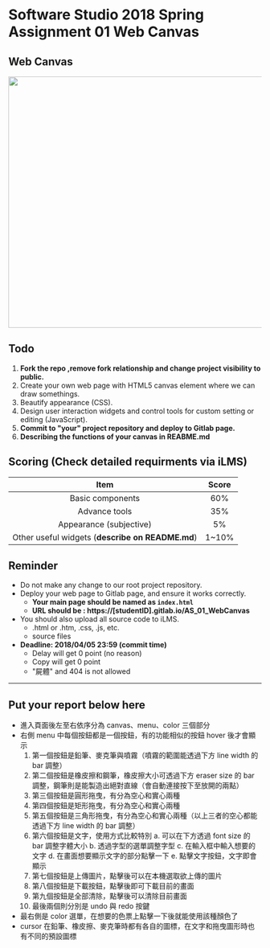 # Software Studio 2018 Spring Assignment 01 Web Canvas

## Web Canvas
<img src="example01.gif" width="700px" height="500px"></img>

## Todo
1. **Fork the repo ,remove fork relationship and change project visibility to public.**
2. Create your own web page with HTML5 canvas element where we can draw somethings.
3. Beautify appearance (CSS).
4. Design user interaction widgets and control tools for custom setting or editing (JavaScript).
5. **Commit to "your" project repository and deploy to Gitlab page.**
6. **Describing the functions of your canvas in REABME.md**

## Scoring (Check detailed requirments via iLMS)

| **Item**                                         | **Score** |
| :----------------------------------------------: | :-------: |
| Basic components                                 | 60%       |
| Advance tools                                    | 35%       |
| Appearance (subjective)                          | 5%        |
| Other useful widgets (**describe on README.md**) | 1~10%     |

## Reminder
* Do not make any change to our root project repository.
* Deploy your web page to Gitlab page, and ensure it works correctly.
    * **Your main page should be named as ```index.html```**
    * **URL should be : https://[studentID].gitlab.io/AS_01_WebCanvas**
* You should also upload all source code to iLMS.
    * .html or .htm, .css, .js, etc.
    * source files
* **Deadline: 2018/04/05 23:59 (commit time)**
    * Delay will get 0 point (no reason)
    * Copy will get 0 point
    * "屍體" and 404 is not allowed

---

## Put your report below here

* 進入頁面後左至右依序分為 canvas、menu、color 三個部分
* 右側 menu 中每個按鈕都是一個按鈕，有的功能相似的按鈕 hover 後才會顯示
  1. 第一個按鈕是鉛筆、麥克筆與噴霧（噴霧的範圍能透過下方 line width 的 bar 調整）
  2. 第二個按鈕是橡皮擦和鋼筆，橡皮擦大小可透過下方 eraser size 的 bar 調整，鋼筆則是能製造出絕對直線（會自動連接按下至放開的兩點）
  3. 第三個按鈕是圓形拖曳，有分為空心和實心兩種
  4. 第四個按鈕是矩形拖曳，有分為空心和實心兩種
  5. 第五個按鈕是三角形拖曳，有分為空心和實心兩種（以上三者的空心都能透過下方 line width 的 bar 調整）
  6. 第六個按鈕是文字，使用方式比較特別
    a. 可以在下方透過 font size 的 bar 調整字體大小
    b. 透過字型的選單調整字型
    c. 在輸入框中輸入想要的文字
    d. 在畫面想要顯示文字的部分點擊一下
    e. 點擊文字按鈕，文字即會顯示
  7. 第七個按鈕是上傳圖片，點擊後可以在本機選取欲上傳的圖片
  8. 第八個按鈕是下載按鈕，點擊後即可下載目前的畫面
  9. 第九個按鈕是全部清除，點擊後可以清除目前畫面
  10. 最後兩個則分別是 undo 與 redo 按鍵
* 最右側是 color 選單，在想要的色票上點擊一下後就能使用該種顏色了
* cursor 在鉛筆、橡皮擦、麥克筆時都有各自的圖標，在文字和拖曳圖形時也有不同的預設圖標